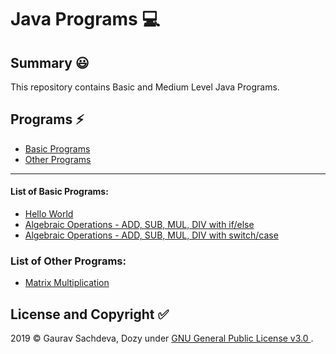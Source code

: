 # Java Programs :computer:

## Summary :smiley:
This repository contains Basic and Medium Level Java Programs.

## Programs :zap:
- [Basic Programs](#l=List-of-Basic-Programs)
- [Other Programs](#List-of-Other-Programs)

___


#### List of Basic Programs:
-  [Hello World](/Basic-Java/HelloWorld.java)
- [Algebraic Operations - ADD, SUB, MUL, DIV with if/else](/Basic-Java/AlgebraicOperations.java)
- [Algebraic Operations - ADD, SUB, MUL, DIV with switch/case](/Basic-Java/AlgrebraicOperationsSwitchCase.java)


### List of Other Programs:

- [Matrix Multiplication](/Other-Java-Programs/MatrixMultiplication.java)


## License and Copyright :white_check_mark:
2019 &copy; Gaurav Sachdeva, Dozy under [GNU General Public License v3.0
](LICENSE).
